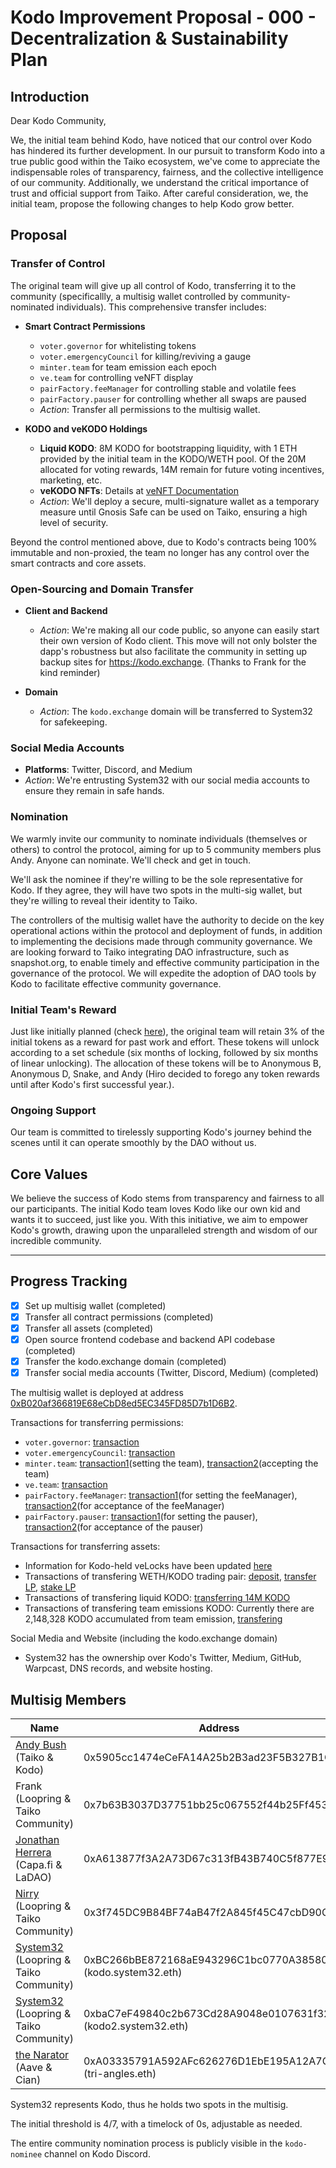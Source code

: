 # Kodo Improvement Proposal - 000 - Decentralization & Sustainability Plan

## Introduction

Dear Kodo Community,

We, the initial team behind Kodo, have noticed that our control over Kodo has hindered its further development. In our pursuit to transform Kodo into a true public good within the Taiko ecosystem, we've come to appreciate the indispensable roles of transparency, fairness, and the collective intelligence of our community. Additionally, we understand the critical importance of trust and official support from Taiko. After careful consideration, we, the initial team, propose the following changes to help Kodo grow better.

## Proposal

### Transfer of Control

The original team will give up all control of Kodo, transferring it to the community (specificallly, a multisig wallet controlled by community-nominated individuals). This comprehensive transfer includes:

- **Smart Contract Permissions**
  - `voter.governor` for whitelisting tokens
  - `voter.emergencyCouncil` for killing/reviving a gauge
  - `minter.team` for team emission each epoch
  - `ve.team` for controlling veNFT display
  - `pairFactory.feeManager` for controlling stable and volatile fees
  - `pairFactory.pauser` for controlling whether all swaps are paused
  - *Action*: Transfer all permissions to the multisig wallet.

- **KODO and veKODO Holdings**
  - **Liquid KODO**: 8M KODO for bootstrapping liquidity, with 1 ETH provided by the initial team in the KODO/WETH pool. Of the 20M allocated for voting rewards, 14M remain for future voting incentives, marketing, etc.
  - **veKODO NFTs**: Details at [veNFT Documentation](https://github.com/kodo-exchange/contracts/blob/main/veNFT.md)
  - *Action*: We'll deploy a secure, multi-signature wallet as a temporary measure until Gnosis Safe can be used on Taiko, ensuring a high level of security.

Beyond the control mentioned above, due to Kodo's contracts being 100% immutable and non-proxied, the team no longer has any control over the smart contracts and core assets.

### Open-Sourcing and Domain Transfer

- **Client and Backend**
  - *Action*: We're making all our code public, so anyone can easily start their own version of Kodo client. This move will not only bolster the dapp's robustness but also facilitate the community in setting up backup sites for https://kodo.exchange. (Thanks to Frank for the kind reminder)

- **Domain**
  - *Action*: The `kodo.exchange` domain will be transferred to System32 for safekeeping.

### Social Media Accounts

- **Platforms**: Twitter, Discord, and Medium
- *Action*: We're entrusting System32 with our social media accounts to ensure they remain in safe hands.

### Nomination

We warmly invite our community to nominate individuals (themselves or others) to control the protocol, aiming for up to 5 community members plus Andy. Anyone can nominate. We'll check and get in touch.

We'll ask the nominee if they're willing to be the sole representative for Kodo. If they agree, they will have two spots in the multi-sig wallet, but they're willing to reveal their identity to Taiko.

The controllers of the multisig wallet have the authority to decide on the key operational actions within the protocol and deployment of funds, in addition to implementing the decisions made through community governance. We are looking forward to Taiko integrating DAO infrastructure, such as snapshot.org, to enable timely and effective community participation in the governance of the protocol. We will expedite the adoption of DAO tools by Kodo to facilitate effective community governance.

### Initial Team's Reward

Just like initially planned (check [here](https://docs.kodo.exchange/overview/tokenomics/initial-distribution#contributor-compensation-3)), the original team will retain 3% of the initial tokens as a reward for past work and effort. These tokens will unlock according to a set schedule (six months of locking, followed by six months of linear unlocking). The allocation of these tokens will be to Anonymous B, Anonymous D, Snake, and Andy (Hiro decided to forego any token rewards until after Kodo's first successful year.).

### Ongoing Support

Our team is committed to tirelessly supporting Kodo's journey behind the scenes until it can operate smoothly by the DAO without us.

## Core Values

We believe the success of Kodo stems from transparency and fairness to all our participants. The initial Kodo team loves Kodo like our own kid and wants it to succeed, just like you. With this initiative, we aim to empower Kodo's growth, drawing upon the unparalleled strength and wisdom of our incredible community.

--------

## Progress Tracking

- [x] Set up multisig wallet (completed)
- [x] Transfer all contract permissions (completed)
- [x] Transfer all assets (completed)
- [x] Open source frontend codebase and backend API codebase (completed)
- [x] Transfer the kodo.exchange domain (completed)
- [x] Transfer social media accounts (Twitter, Discord, Medium) (completed)

The multisig wallet is deployed at address [0xB020af366819E68eCbD8ed5EC345FD85D7b1D6B2](https://taikoscan.io/address/0xB020af366819E68eCbD8ed5EC345FD85D7b1D6B2).

Transactions for transferring permissions:
  - `voter.governor`: [transaction](https://taikoscan.io/tx/0x45c5246eb90cc295b4ece8d6b3eef354d234c4cc4bfae769258342a157ac813d)
  - `voter.emergencyCouncil`: [transaction](https://taikoscan.io/tx/0xba91f7b812df4bc84ab8bfb55af4265839f346f391fb454d0b622487191d85d6)
  - `minter.team`: [transaction1](https://taikoscan.io/tx/0xc2b1d72157c6cbbebd5c29adc488362746dbf8fca21d20cbd2d900807213d79d)(setting the team), [transaction2](https://taikoscan.io/tx/0x7c6175ceda3d8aa5e0693faddfa9cc48352b9ecf8f3d3f86beef6d4f08e73d80)(accepting the team)
  - `ve.team`: [transaction](https://taikoscan.io/tx/0x87b03d028771dd728578113ecf60e31e64fa86ca07838ea269d6ec29ceac0884)
  - `pairFactory.feeManager`: [transaction1](https://taikoscan.io/tx/0xc9a05dae6968ab0fb20f57fd67c053151ef64878e7d31f2a1cfc3e0e6e168b12)(for setting the feeManager), [transaction2](https://taikoscan.io/tx/0x98b41da0275958985044c88651f9a183905ea3a9144afad9c307a1637960ffaa)(for acceptance of the feeManager)
  - `pairFactory.pauser`: [transaction1](https://taikoscan.io/tx/0x52ad08a6f545e16c5c5de9c8d4752500efb44be5b7d9d3f94a386700558a39df)(for setting the pauser), [transaction2](https://taikoscan.io/tx/0x7f6c5b2652639b0e1e49a706e447767e1064414ebdb727729997de81b2ecca32)(for acceptance of the pauser)

Transactions for transferring assets:
  - Information for Kodo-held veLocks have been updated [here](https://github.com/kodo-exchange/contracts/blob/main/veNFT.md)
  - Transactions of transfering WETH/KODO trading pair: [deposit](https://taikoscan.io/tx/0x80a5a430d589cd3d9339408a076ba0536a8e3afe168ec15f8ee4b1634afec9f3), [transfer LP](https://taikoscan.io/tx/0x13ddd6779e44938dfeade0bf3fd476c1e90ee39d34c64bf7e34eeb503da4bbee), [stake LP](https://taikoscan.io/tx/0x92ecc1d19b2819670ce7a2b39f887f90797abb79bf38bc82fd085633177d2449)
  - Transactions of transfering liquid KODO: [transferring 14M KODO](https://taikoscan.io/tx/0xa5b52cd83b1f286bd253bc4564ccec04db6e408e9fcb78bb3012d02b1c6e8cdb)
  - Transactions of transfering team emissions KODO: Currently there are 2,148,328 KODO accumulated from team emission, [transfering](https://taikoscan.io/tx/0x3e50aea7aba1ccb40f990ea0aebc0b0c65b12902349efde9e80ff19266069c8a)

Social Media and Website (including the kodo.exchange domain)
  - System32 has the ownership over Kodo's Twitter, Medium, GitHub, Warpcast, DNS records, and website hosting.

## Multisig Members

| Name                                                               | Address                                                         |
|--------------------------------------------------------------------|-----------------------------------------------------------------|
| [Andy Bush](https://x.com/AndyBysh) (Taiko & Kodo)                 | 0x5905cc1474eCeFA14A25b2B3ad23F5B327B1C78d                      |
| Frank (Loopring & Taiko Community)                                 | 0x7b63B3037D37751bb25c067552f44b25Ff453702                      |
| [Jonathan Herrera](https://x.com/curto_05) (Capa.fi & LaDAO)       | 0xA613877f3A2A73D67c313fB43B740C5f877E98B9                      | 
| [Nirry](https://x.com/nirryen) (Loopring & Taiko Community)        | 0x3f745DC9B84BF74aB47f2A845f45C47cbD90CF56                      |
| [System32](https://x.com/system32eth) (Loopring & Taiko Community) | 0xBC266bBE872168aE943296C1bc0770A38580893b (kodo.system32.eth)  |
| [System32](https://x.com/system32eth) (Loopring & Taiko Community) | 0xbaC7eF49840c2b673Cd28A9048e0107631f32d17 (kodo2.system32.eth) |
| [the Narator](https://x.com/Alpha_Music0420) (Aave & Cian)         | 0xA03335791A592AFc626276D1EbE195A12A7C086e (tri-angles.eth)     |


System32 represents Kodo, thus he holds two spots in the multisig.

The initial threshold is 4/7, with a timelock of 0s, adjustable as needed.

The entire community nomination process is publicly visible in the `kodo-nominee` channel on Kodo Discord.
